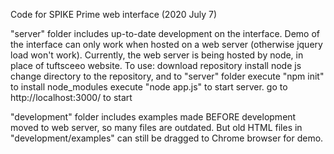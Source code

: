 Code for SPIKE Prime web interface
(2020 July 7)

"server" folder includes up-to-date development on the interface. Demo of the interface can only work when hosted on a web server (otherwise jquery load won't work). Currently, the web server is being hosted by node, in place of tuftsceeo website.
To use:
download repository
install node js
change directory to the repository, and to "server" folder
execute "npm init" to install node_modules
execute "node app.js" to start server.
go to http://localhost:3000/ to start


"development" folder includes examples made BEFORE development moved to web server, so many files are outdated. But old HTML files in "development/examples" can still be dragged to Chrome browser for demo.
